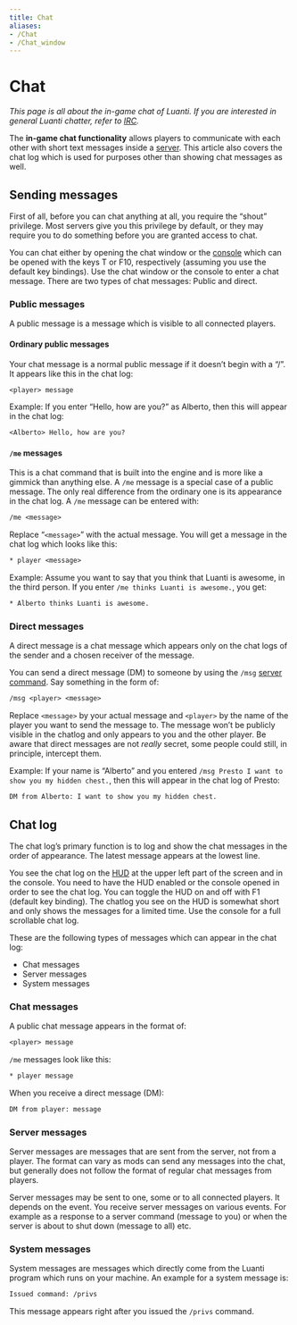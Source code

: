 ```yaml
---
title: Chat
aliases:
- /Chat
- /Chat_window
---
```


# Chat
_This page is all about the in-game chat of Luanti. If you are interested in general Luanti chatter, refer to [IRC](/irc/)._

The **in-game chat functionality** allows players to communicate with each other with short text messages inside a [server](/server/). This article also covers the chat log which is used for purposes other than showing chat messages as well.

## Sending messages
First of all, before you can chat anything at all, you require the “shout” privilege. Most servers give you this privilege by default, or they may require you to do something before you are granted access to chat.

You can chat either by opening the chat window or the [console](/console/) which can be opened with the keys T or F10, respectively (assuming you use the default key bindings). Use the chat window or the console to enter a chat message. There are two types of chat messages: Public and direct.

### Public messages
A public message is a message which is visible to all connected players.

#### Ordinary public messages
Your chat message is a normal public message if it doesn’t begin with a “/”. It appears like this in the chat log:

```txt
<player> message
```

Example: If you enter “Hello, how are you?” as Alberto, then this will appear in the chat log:

```txt
<Alberto> Hello, how are you?
```

#### `/me` messages
This is a chat command that is built into the engine and is more like a gimmick than anything else. A `/me` message is a special case of a public message. The only real difference from the ordinary one is its appearance in the chat log. A `/me` message can be entered with:

```txt
/me <message>
```

Replace “`<message>`” with the actual message. You will get a message in the chat log which looks like this:

```txt
* player <message>
```

Example: Assume you want to say that you think that Luanti is awesome, in the third person. If you enter `/me thinks Luanti is awesome.`, you get:

```txt
* Alberto thinks Luanti is awesome.
```

### Direct messages

A direct message is a chat message which appears only on the chat logs of the sender and a chosen receiver of the message.

You can send a direct message (DM) to someone by using the `/msg` [server command](/server-commands/). Say something in the form of:

```txt
/msg <player> <message>
```

Replace `<message>` by your actual message and `<player>` by the name of the player you want to send the message to. The message won’t be publicly visible in the chatlog and only appears to you and the other player. Be aware that direct messages are not _really_ secret, some people could still, in principle, intercept them.

Example: If your name is “Alberto” and you entered `/msg Presto I want to show you my hidden chest.`, then this will appear in the chat log of Presto:

```txt
DM from Alberto: I want to show you my hidden chest.
```

## Chat log

The chat log’s primary function is to log and show the chat messages in the order of appearance. The latest message appears at the lowest line.

You see the chat log on the [HUD](/hud/) at the upper left part of the screen and in the console. You need to have the HUD enabled or the console opened in order to see the chat log. You can toggle the HUD on and off with F1 (default key binding). The chatlog you see on the HUD is somewhat short and only shows the messages for a limited time. Use the console for a full scrollable chat log.

These are the following types of messages which can appear in the chat log:

* Chat messages
* Server messages
* System messages

### Chat messages
A public chat message appears in the format of:

```txt
<player> message
```

`/me` messages look like this:

```txt
* player message
```

When you receive a direct message (DM):

```txt
DM from player: message
```

### Server messages
Server messages are messages that are sent from the server, not from a player. The format can vary as mods can send any messages into the chat, but generally does not follow the format of regular chat messages from players.

Server messages may be sent to one, some or to all connected players. It depends on the event. You receive server messages on various events. For example as a response to a server command (message to you) or when the server is about to shut down (message to all) etc.

### System messages
System messages are messages which directly come from the Luanti program which runs on your machine. An example for a system message is:

```txt
Issued command: /privs
```

This message appears right after you issued the `/privs` command.

